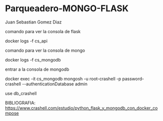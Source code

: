 # Parqueadero-MONGO-FLASK

Juan Sebastian Gomez Diaz



comando para ver la consola de flask

docker logs -f cs_api

comando para ver la consola de mongo

docker logs -f cs_mongodb

entrar a la consola de mongodb 

docker exec -it cs_mongodb mongosh -u root-crashell -p password-crashell --authenticationDatabase admin

use db_crashell

BIBLIOGRAFIA: 
https://www.crashell.com/estudio/python_flask_y_mongodb_con_docker_compose